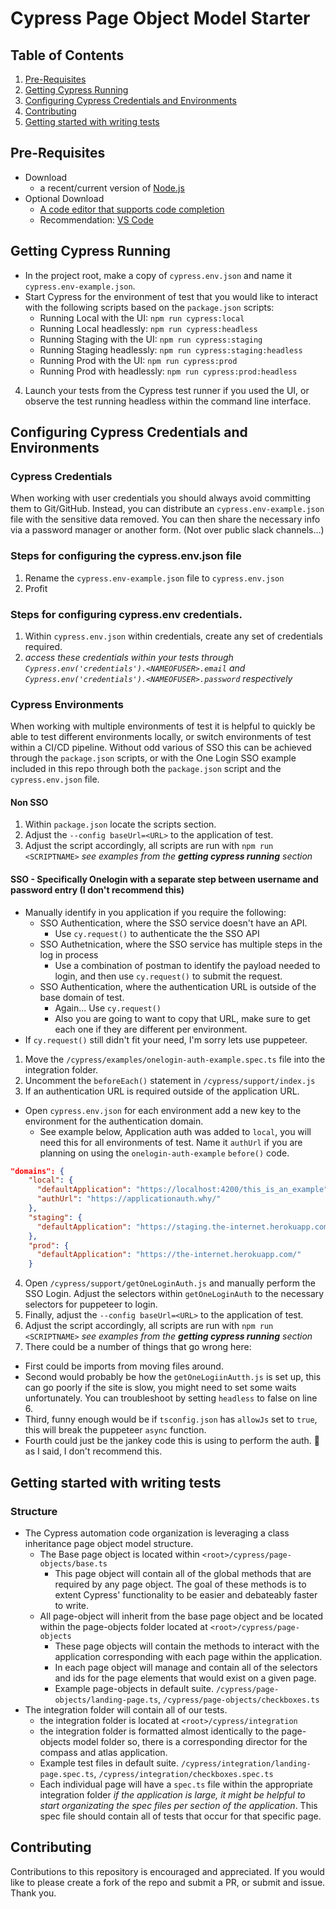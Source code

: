# Cypress Page Object Model Starter

## Table of Contents
1. [Pre-Requisites](#pre-requisites)
2. [Getting Cypress Running](#getting-cypress-running)
3. [Configuring Cypress Credentials and Environments](#configuring-cypress-credentials-and-environments)
4. [Contributing](#contributing)
5. [Getting started with writing tests](#getting-started-with-writing-tests)

## Pre-Requisites
- Download
  - a recent/current version of [Node.js](https://nodejs.org/en/)
- Optional Download
  - [A code editor that supports code completion](https://docs.cypress.io/guides/tooling/IDE-integration.html#Intelligent-Code-Completion)
  - Recommendation: [VS Code](https://code.visualstudio.com/)

## Getting Cypress Running
- In the project root, make a copy of `cypress.env.json` and name it `cypress.env-example.json`.
- Start Cypress for the environment of test that you would like to interact with the following scripts based on the `package.json` scripts:
  - Running Local with the UI: `npm run cypress:local`
  - Running Local headlessly: `npm run cypress:headless`
  - Running Staging with the UI: `npm run cypress:staging`
  - Running Staging headlessly: `npm run cypress:staging:headless`
  - Running Prod with the UI: `npm run cypress:prod`
  - Running Prod with headlessly: `npm run cypress:prod:headless`
4. Launch your tests from the Cypress test runner if you used the UI, or observe the test running headless within the command line interface.

## Configuring Cypress Credentials and Environments

### Cypress Credentials
When working with user credentials you should always avoid committing them to Git/GitHub. Instead, you can distribute an `cypress.env-example.json` file with the sensitive data removed. You can then share the necessary info via a password manager or another form. (Not over public slack channels...)

### Steps for configuring the cypress.env.json file
1. Rename the `cypress.env-example.json` file to `cypress.env.json`
2. Profit

### Steps for configuring cypress.env credentials.
1. Within `cypress.env.json` within credentials, create any set of credentials required.
2. _access these credentials within your tests through `Cypress.env('credentials').<NAMEOFUSER>.email` and `Cypress.env('credentials').<NAMEOFUSER>.password` respectively_

### Cypress Environments
When working with multiple environments of test it is helpful to quickly be able to test different environments locally,  or switch environments of test within a CI/CD pipeline. Without odd various of SSO this can be achieved through the `package.json` scripts, or with the One Login SSO example included in this repo through both the `package.json` script and the `cypress.env.json` file.

#### Non SSO
1. Within `package.json` locate the scripts section.
2. Adjust the `--config baseUrl=<URL>` to the application of test.
3. Adjust the script accordingly, all scripts are run with `npm run <SCRIPTNAME>` _see examples from the **getting cypress running** section_

#### SSO - Specifically Onelogin with a separate step between username and password entry (I don't recommend this)
- Manually identify in you application if you require the following:
  - SSO Authentication, where the SSO service doesn't have an API.
    - Use `cy.request()` to authenticate the the SSO API
  - SSO Authetnication, where the SSO service has multiple steps in the log in process
    - Use a combination of postman to identify the payload needed to login, and then use `cy.request()` to submit the request.
  - SSO Authentication, where the authentication URL is outside of the base domain of test.
    - Again... Use `cy.request()`
    - Also you are going to want to copy that URL, make sure to get each one if they are different per environment.
- If `cy.request()` still didn't fit your need, I'm sorry lets use puppeteer.

1. Move the `/cypress/examples/onelogin-auth-example.spec.ts` file into the integration folder.
2. Uncomment the `beforeEach()` statement in `/cypress/support/index.js`
3. If an authentication URL is required outside of the application URL.
  - Open `cypress.env.json` for each environment add a new key to the environment for the authentication domain.
    - See example below, Application auth was added to `local`, you will need this for all environments of test. Name it `authUrl` if you are planning on using the `onelogin-auth-example` `before()` code.

```json
"domains": {
    "local": {
      "defaultApplication": "https://localhost:4200/this_is_an_example",
      "authUrl": "https://applicationauth.why/"
    },
    "staging": {
      "defaultApplication": "https://staging.the-internet.herokuapp.com/this_is_an_example"
    },
    "prod": {
      "defaultApplication": "https://the-internet.herokuapp.com/"
    }
```

4. Open `/cypress/support/getOneLoginAuth.js` and manually perform the SSO Login. Adjust the selectors within `getOneLoginAuth` to the necessary selectors for puppeteer to login.
5. Finally, adjust the `--config baseUrl=<URL>` to the application of test.
6. Adjust the script accordingly, all scripts are run with `npm run <SCRIPTNAME>` _see examples from the **getting cypress running** section_ 
7. There could be a number of things that go wrong here:
  - First could be imports from moving files around.
  - Second would probably be how the `getOneLogiinAutth.js` is set up, this can go poorly if the site is slow, you might need to set some waits unfortunately. You can troubleshoot by setting `headless` to false on line 6.
  - Third, funny enough would be if `tsconfig.json` has `allowJs` set to `true`, this will break the puppeteer `async` function.
  - Fourth could just be the jankey code this is using to perform the auth. :shrug: as I said, I don't recommend this.

## Getting started with writing tests
### Structure 
- The Cypress automation code organization is leveraging a class inheritance page object model structure.
  - The Base page object is located within `<root>/cypress/page-objects/base.ts`
    - This page object will contain all of the global methods that are required by any page object. The goal of these methods is to extent Cypress' functionality to be easier and debateably faster to write.
  - All page-object will inherit from the base page object and be located within the page-objects folder located at `<root>/cypress/page-objects`
    - These page objects will contain the methods to interact with the application corresponding with each page within the application.
    - In each page object will manage and contain all of the selectors and ids for the page elements that would exist on a given page.
    - Example page-objects in default suite. `/cypress/page-objects/landing-page.ts`, `/cypress/page-objects/checkboxes.ts`
- The integration folder will contain all of our tests.
  - the integration folder is located at `<root>/cypress/integration`
  - the integration folder is formatted almost identically to the page-objects model folder so, there is a corresponding director for the compass and atlas application.
  - Example test files in default suite. `/cypress/integration/landing-page.spec.ts`, `/cypress/integration/checkboxes.spec.ts`
  - Each individual page will have a `spec.ts` file within the appropriate integration folder _if the application is large, it might be helpful to start organizating the spec files per section of the application_. This spec file should contain all of tests that occur for that specific page.

## Contributing

Contributions to this repository is encouraged and appreciated. If you would like to please create a fork of the repo and submit a PR, or submit and issue. Thank you.